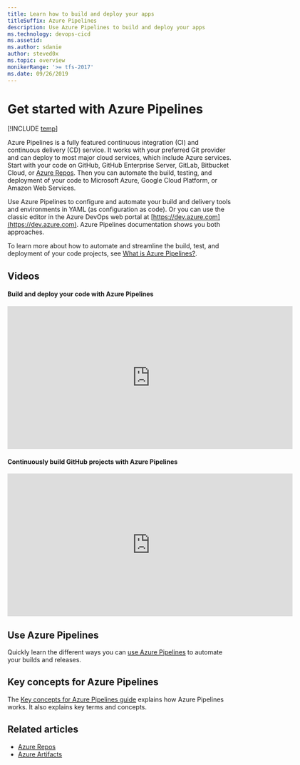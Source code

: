 ```yaml
---
title: Learn how to build and deploy your apps
titleSuffix: Azure Pipelines
description: Use Azure Pipelines to build and deploy your apps
ms.technology: devops-cicd
ms.assetid: 
ms.author: sdanie
author: steved0x
ms.topic: overview
monikerRange: '>= tfs-2017'
ms.date: 09/26/2019
---
```



# Get started with Azure Pipelines

[!INCLUDE [temp](../../includes/version-tfs-2017-through-vsts.md)]  

Azure Pipelines is a fully featured continuous integration (CI) and continuous delivery (CD) service. It works with your preferred Git provider and can deploy to most major cloud services, which include Azure services. Start with your code on GitHub, GitHub Enterprise Server, GitLab, Bitbucket Cloud, or [Azure Repos](/azure/devops/repos/index). Then you can automate the build, testing, and deployment of your code to Microsoft Azure, Google Cloud Platform, or Amazon Web Services.

Use Azure Pipelines to configure and automate your build and delivery tools and environments in YAML (as configuration as code). Or you can use the classic editor in the Azure DevOps web portal at [https://dev.azure.com](https://dev.azure.com). Azure Pipelines documentation shows you both approaches.

To learn more about how to automate and streamline the build, test, and deployment of your code projects, see [What is Azure Pipelines?](what-is-azure-pipelines.md).

## Videos 

#### Build and deploy your code with Azure Pipelines

<iframe src="https://channel9.msdn.com/Events/Microsoft-Azure/Azure-DevOps-Launch-2018/A101/player" width="640" height="320" allowFullScreen="true" frameBorder="0"></iframe>


#### Continuously build GitHub projects with Azure Pipelines

<iframe src="https://channel9.msdn.com/Events/Microsoft-Azure/Azure-DevOps-Launch-2018/A102/player" width="640" height="320" allowFullScreen="true" frameBorder="0"></iframe>


## Use Azure Pipelines

Quickly learn the different ways you can [use Azure Pipelines](pipelines-get-started.md) to automate your builds and releases.

## Key concepts for Azure Pipelines

The [Key concepts for Azure Pipelines guide](key-pipelines-concepts.md) explains how Azure Pipelines works. It also explains key terms and concepts.  


## Related articles

- [Azure Repos](../../repos/index.yml)
- [Azure Artifacts](../../artifacts/index.yml)
